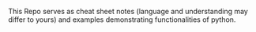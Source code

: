 This Repo serves as cheat sheet notes (language and understanding may differ to yours) and examples demonstrating functionalities of python.
